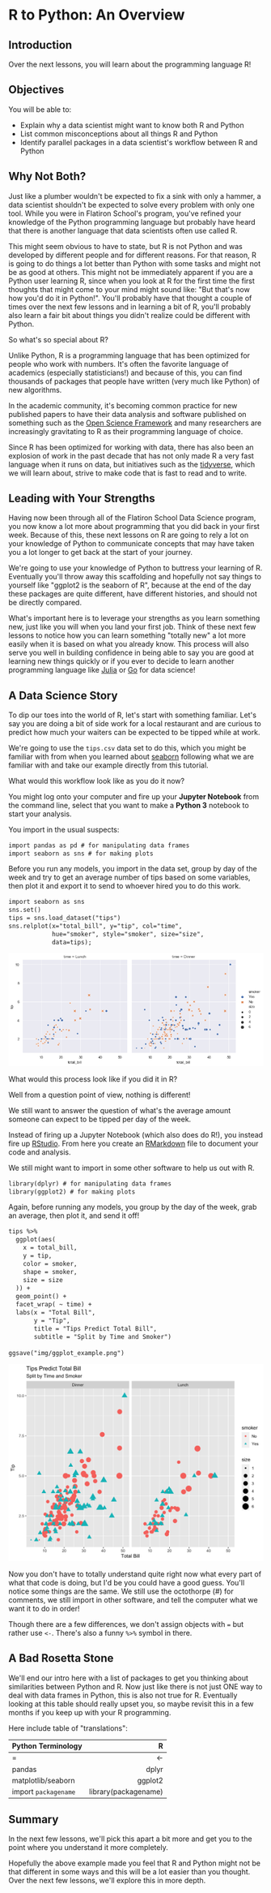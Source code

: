 # R to Python: An Overview  

## Introduction 

Over the next lessons, you will learn about the programming language R!

## Objectives

You will be able to:

* Explain why a data scientist might want to know both R and Python 
* List common misconceptions about all things R and Python
* Identify parallel packages in a data scientist's workflow between R and Python

## Why Not Both?

Just like a plumber wouldn't be expected to fix a sink with only a hammer, a data scientist shouldn't be expected to solve every problem with only one tool. While you were in Flatiron School's program, you've refined your knowledge of the Python programming language but probably have heard that there is another language that data scientists often use called R.

This might seem obvious to have to state, but R is not Python and was developed by different people and for different reasons.
For that reason, R is going to do things a lot better than Python with some tasks and might not be as good at others. This might not be immediately apparent if you are a Python user learning R, since when you look at R for the first time the first thoughts that might come to your mind might sound like: "But that's now how you'd do it in Python!". You'll probably have that thought a couple of times over the next few lessons and in learning a bit of R, you'll probably also learn a fair bit about things you didn't realize could be different with Python. 

So what's so special about R?

Unlike Python, R is a programming language that has been optimized for people who work with numbers.
It's often the favorite language of academics (especially statisticians!) and because of this, you can find thousands of packages that people have written (very much like Python) of new algorithms.

In the academic community, it's becoming common practice for new published papers to have their data analysis and software published on something such as the [Open Science Framework](https://osf.io/) and many researchers are increasingly gravitating to R as their programming language of choice.

Since R has been optimized for working with data, there has also been an explosion of work in the past decade that has not only made R a very fast language when it runs on data, but initiatives such as the [tidyverse](https://www.tidyverse.org/), which we will learn about, strive to make code that is fast to read and to write.

## Leading with Your Strengths

Having now been through all of the Flatiron School Data Science program, you now know a lot more about programming that you did back in your first week. Because of this, these next lessons on R are going to rely a lot on your knowledge of Python to communicate concepts that may have taken you a lot longer to get back at the start of your journey. 

We're going to use your knowledge of Python to buttress your learning of R. Eventually you'll throw away this scaffolding and hopefully not say things to yourself like "ggplot2 is the seaborn of R", because at the end of the day these packages are quite different, have different histories, and should not be directly compared.

What's important here is to leverage your strengths as you learn something new, just like you will when you land your first job.
Think of these next few lessons to notice how you can learn something "totally new" a lot more easily when it is based on what you already know. This process will also serve you well in building confidence in being able to say you are good at learning new things quickly or if you ever to decide to learn another programming language like [Julia](https://julialang.org/) or [Go](https://golang.org/) for data science! 

## A Data Science Story 

To dip our toes into the world of R, let's start with something familiar. Let's say you are doing a bit of side work for a local restaurant and are curious to predict how much your waiters can be expected to be tipped while at work.

We're going to use the `tips.csv` data set to do this, which you might be familiar with from when you learned about [seaborn](https://seaborn.pydata.org/introduction.html) following what we are familiar with and take our example directly from this tutorial.

What would this workflow look like as you do it now?

You might log onto your computer and fire up your **Jupyter Notebook** from the command line, select that you want to make a **Python 3** notebook to start your analysis.

You import in the usual suspects:

```{python}
import pandas as pd # for manipulating data frames 
import seaborn as sns # for making plots 
```
Before you run any models, you import in the data set, group by day of the week and try to get an average number of tips based on some variables, then plot it and export it to send to whoever hired you to do this work. 

```{python}
import seaborn as sns
sns.set()
tips = sns.load_dataset("tips")
sns.relplot(x="total_bill", y="tip", col="time",
            hue="smoker", style="smoker", size="size",
            data=tips);
```

![Image from Seaborn Tutorial](https://raw.githubusercontent.com/learn-co-curriculum/dsc-r-to-python-an-overview/master/seaborn_example.png) 

What would this process look like if you did it in R?

Well from a question point of view, nothing is different!

We still want to answer the question of what's the average amount someone can expect to be tipped per day of the week.

Instead of firing up a Jupyter Notebook (which also does do R!), you instead fire up [RStudio](rstudio.com). From here you create an [RMarkdown](https://rmarkdown.rstudio.com/) file to document your code and analysis. 

We still might want to import in some other software to help us out with R.


```{r}
library(dplyr) # for manipulating data frames 
library(ggplot2) # for making plots 
```

Again, before running any models, you group by the day of the week, grab an average, then plot it, and send it off!

``` {r}
tips %>%
  ggplot(aes(
    x = total_bill,
    y = tip,
    color = smoker,
    shape = smoker,
    size = size
  )) +
  geom_point() +
  facet_wrap( ~ time) +
  labs(x = "Total Bill",
       y = "Tip",
       title = "Tips Predict Total Bill",
       subtitle = "Split by Time and Smoker")

ggsave("img/ggplot_example.png")

```

![Seaborn Example Recreated with ggplot2](https://raw.githubusercontent.com/learn-co-curriculum/dsc-r-to-python-an-overview/master/ggplot_example.png)

Now you don't have to totally understand quite right now what every part of what that code is doing, but I'd be you could have a good guess. You'll notice some things are the same. We still use the octothorpe (#) for comments, we still import in other software, and tell the computer what we want it to do in order! 

Though there are a few differences, we don't assign objects with `=` but rather use `<-`. There's also a funny `%>%` symbol in there.

## A Bad Rosetta Stone

We'll end our intro here with a list of packages to get you thinking about similarities between Python and R. Now just like there is not just ONE way to deal with data frames in Python, this is also not true for R. Eventually looking at this table should really upset you, so maybe revisit this in a few months if you keep up with your R programming. 

Here include table of "translations":

|Python Terminology		|R 			|
|:------------------------------|----------------------:|
|=				|<-			|
|pandas				|dplyr			|
|matplotlib/seaborn		|ggplot2		|
|import `packagename`		|library(packagename)

## Summary 

In the next few lessons, we'll pick this apart a bit more and get you to the point where you understand it more completely.  

Hopefully the above example made you feel that R and Python might not be that different in some ways and this will be a lot easier than you thought. Over the next few lessons, we'll explore this in more depth.

